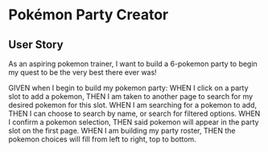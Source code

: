 # Pokémon Party Creator

## User Story
As an aspiring pokemon trainer, I want to build a 6-pokemon party to begin my quest to be the very best there ever was!

GIVEN when I begin to build my pokemon party:
WHEN I click on a party slot to add a pokemon,
THEN I am taken to another page to search for my desired pokemon for this slot.
WHEN I am searching for a pokemon to add,
THEN I can choose to search by name, or search for filtered options.
WHEN I confirm a pokemon selection,
THEN said pokemon will appear in the party slot on the first page.
WHEN I am building my party roster,
THEN the pokemon choices will fill from left to right, top to bottom.
